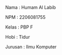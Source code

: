 Nama    : Humam Al Labib

NPM     : 2206081755

Kelas   : PBP F

Hobi    : Tidur

Jurusan : Ilmu Komputer